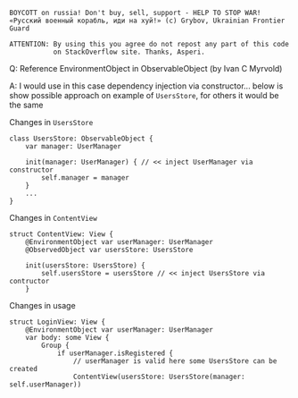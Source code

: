 ```
BOYCOTT on russia! Don't buy, sell, support - HELP TO STOP WAR!
«Русский военный корабль, иди на хуй!» (c) Grybov, Ukrainian Frontier Guard

ATTENTION: By using this you agree do not repost any part of this code
           on StackOverflow site. Thanks, Asperi.
```

Q: Reference EnvironmentObject in ObservableObject (by Ivan C Myrvold)

A: I would use in this case dependency injection via constructor... below is show possible approach on example of `UsersStore`, for others it would be the same

Changes in `UsersStore`

    class UsersStore: ObservableObject {
        var manager: UserManager
        
        init(manager: UserManager) { // << inject UserManager via constructor
            self.manager = manager 
        }
        ...
    }

Changes in `ContentView`

    struct ContentView: View {
        @EnvironmentObject var userManager: UserManager
        @ObservedObject var usersStore: UsersStore
    
        init(usersStore: UsersStore) {
            self.usersStore = usersStore // << inject UsersStore via contructor
        }

Changes in usage

    struct LoginView: View {
        @EnvironmentObject var userManager: UserManager
        var body: some View {
            Group {
                if userManager.isRegistered {
                    // userManager is valid here some UsersStore can be created
                    ContentView(usersStore: UsersStore(manager: self.userManager))



